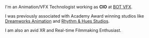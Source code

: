 I'm an Animation/VFX Technologist working as **CIO** at [BOT VFX](https://botvfx.com). 

I was previously associated with Academy Award winning studios like [Dreamworks Animation](https://dreamworks.com) and [Rhythm & Hues Studios](https://rhythm.com).

I am also an avid XR and Real-time Filmmaking Enthusiast.


<!--
**aka-anoop/aka-anoop** is a ✨ _special_ ✨ repository because its `README.md` (this file) appears on your GitHub profile.

Here are some ideas to get you started:

- 🔭 I’m currently working on ...
- 🌱 I’m currently learning ...
- 👯 I’m looking to collaborate on ...
- 🤔 I’m looking for help with ...
- 💬 Ask me about ...
- 📫 How to reach me: ...
- 😄 Pronouns: ...
- ⚡ Fun fact: ...
-->
